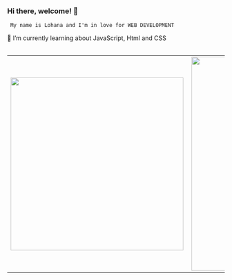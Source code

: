 ### Hi there, welcome! 👋

     My name is Lohana and I'm in love for WEB DEVELOPMENT
 🌱 I’m currently learning about JavaScript, Html and CSS

<center>
  <table>
   
   <center>
  <table>
    <tr>
        <td><img width="400px" align="left" src="https://github-readme-stats.vercel.app/api/top-langs/?username=lohanasales&hide=html&layout=compact&theme=default" /></td>
        <td><img width="495px" align="left" src="https://github-readme-stats.vercel.app/api?username=lohanasales&theme=default" /></td>
    </tr>   
  </table>
</center>
<!--
**lohanasales/lohanasales** is a ✨ _special_ ✨ repository because its `README.md` (this file) appears on your GitHub profile.

Here are some ideas to get you started:

 🌱 I’m currently learning ...- 👯 I’m looking to collaborate on ...
 
 
- 🤔 I’m looking for help with ...
- 💬 Ask me about ...
- 📫 How to reach me: ...
- 😄 Pronouns: ...
- ⚡ Fun fact: ...
-->
